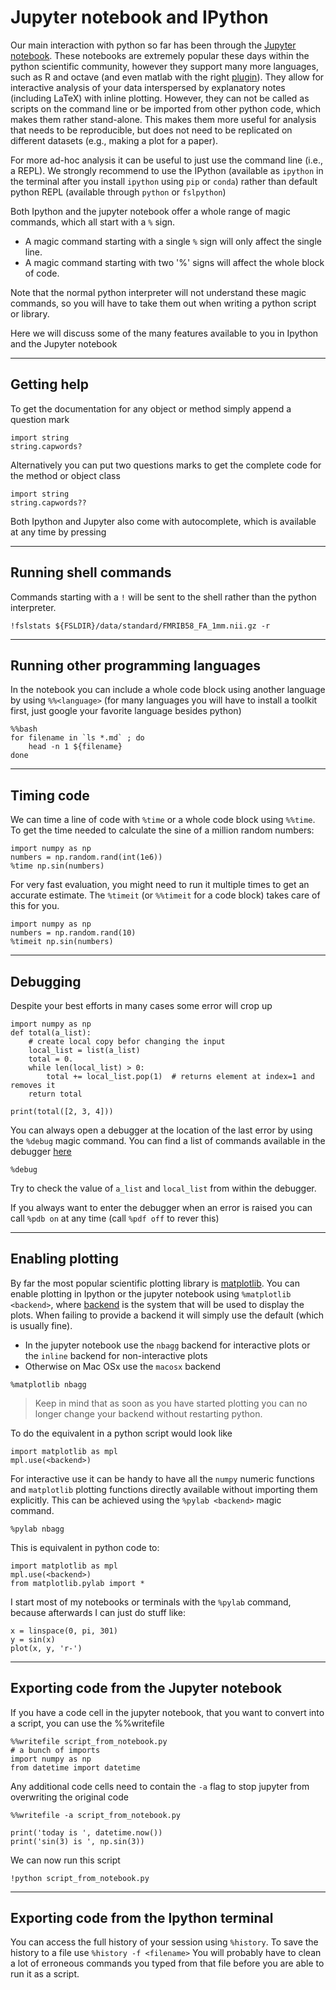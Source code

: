 # Jupyter notebook and IPython
Our main interaction with python so far has been through the [Jupyter notebook](http://jupyter.org/).
These notebooks are extremely popular these days within the python scientific community, however they support many more languages, such as R and octave (and even matlab with the right [plugin](https://github.com/Calysto/matlab_kernel)).
They allow for interactive analysis of your data interspersed by explanatory notes (including LaTeX) with inline plotting.
However, they can not be called as scripts on the command line or be imported from other python code, which makes them rather stand-alone.
This makes them more useful for analysis that needs to be reproducible, but does not need to be replicated on different datasets (e.g., making a plot for a paper).

For more ad-hoc analysis it can be useful to just use the command line (i.e., a REPL).
We strongly recommend to use the IPython (available as `ipython` in the terminal after you install `ipython` using `pip` or `conda`) rather than default python REPL (available through `python` or `fslpython`)

Both Ipython and the jupyter notebook offer a whole range of magic commands, which all start with a `%` sign.
* A magic command starting with a single `%` sign will only affect the single line.
* A magic command starting with two '%' signs will affect the whole block of code.

Note that the normal python interpreter will not understand these magic commands, so you will have to take them out when writing a python script or library.

Here we will discuss some of the many features available to you in Ipython and the Jupyter notebook

---

## Getting help
To get the documentation for any object or method simply append a question mark
```
import string
string.capwords?
```

Alternatively you can put two questions marks to get the complete code for the method or object class
```
import string
string.capwords??
```

Both Ipython and Jupyter also come with autocomplete, which is available at any time by pressing <tab>

---

## Running shell commands
Commands starting with a `!` will be sent to the shell rather than the python interpreter.
```
!fslstats ${FSLDIR}/data/standard/FMRIB58_FA_1mm.nii.gz -r
```

---

## Running other programming languages
In the notebook you can include a whole code block using another language by using `%%<language>` (for many languages you will have to install a toolkit first, just google your favorite language besides python)
```
%%bash
for filename in `ls *.md` ; do
    head -n 1 ${filename}
done
```

---

## Timing code
We can time a line of code with `%time` or a whole code block using `%%time`.
To get the time needed to calculate the sine of a million random numbers:
```
import numpy as np
numbers = np.random.rand(int(1e6))
%time np.sin(numbers)
```

For very fast evaluation, you might need to run it multiple times to get an accurate estimate. The `%timeit` (or `%%timeit` for a code block) takes care of this for you.
```
import numpy as np
numbers = np.random.rand(10)
%timeit np.sin(numbers)
```

---

## Debugging
Despite your best efforts in many cases some error will crop up
```
import numpy as np
def total(a_list):
    # create local copy befor changing the input
    local_list = list(a_list)
    total = 0.
    while len(local_list) > 0:
        total += local_list.pop(1)  # returns element at index=1 and removes it
    return total

print(total([2, 3, 4]))
```

You can always open a debugger at the location of the last error by using the `%debug` magic command. You can find a list of commands available in the debugger [here](http://www.georgejhunt.com/olpc/pydebug/pydebug/ipdb.html)
```
%debug
```
Try to check the value of `a_list` and `local_list` from within the debugger.

If you always want to enter the debugger when an error is raised you can call `%pdb on` at any time (call `%pdf off` to rever this)

---

## Enabling plotting
By far the most popular scientific plotting library is [matplotlib](https://matplotlib.org/).
You can enable plotting in Ipython or the jupyter notebook using `%matplotlib <backend>`, where [backend](https://matplotlib.org/faq/usage_faq.html#what-is-a-backend) is the system that will be used to display the plots.
When failing to provide a backend it will simply use the default (which is usually fine).
* In the jupyter notebook use the `nbagg` backend for interactive plots or the `inline` backend for non-interactive plots
* Otherwise on Mac OSx use the `macosx` backend
```
%matplotlib nbagg
```
> Keep in mind that as soon as you have started plotting you can no longer change your backend without restarting python.

To do the equivalent in a python script would look like
```
import matplotlib as mpl
mpl.use(<backend>)
```

For interactive use it can be handy to have all the `numpy` numeric functions and `matplotlib` plotting functions directly available without importing them explicitly.
This can be achieved using the `%pylab <backend>` magic command.
```
%pylab nbagg
```

This is equivalent in python code to:
```
import matplotlib as mpl
mpl.use(<backend>)
from matplotlib.pylab import *
```

I start most of my notebooks or terminals with the `%pylab` command, because afterwards I can just do stuff like:
```
x = linspace(0, pi, 301)
y = sin(x)
plot(x, y, 'r-')
```

---

## Exporting code from the Jupyter notebook
If you have a code cell in the jupyter notebook, that you want to convert into a script, you can use the %%writefile

```
%%writefile script_from_notebook.py
# a bunch of imports
import numpy as np
from datetime import datetime

```

Any additional code cells need to contain the `-a` flag to stop jupyter from overwriting the original code
```
%%writefile -a script_from_notebook.py

print('today is ', datetime.now())
print('sin(3) is ', np.sin(3))
```

We can now run this script
```
!python script_from_notebook.py
```

---

## Exporting code from the Ipython terminal
You can access the full history of your session using `%history`.
To save the history to a file use `%history -f <filename>`
You will probably have to clean a lot of erroneous commands you typed from that file before you are able to run it as a script.

